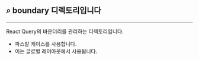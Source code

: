 ## ⌕ boundary 디렉토리입니다

---

React Query의 바운더리를 관리하는 디렉토리입니다.

- 파스칼 케이스를 사용합니다.
- 이는 글로벌 레이아웃에서 사용됩니다.
